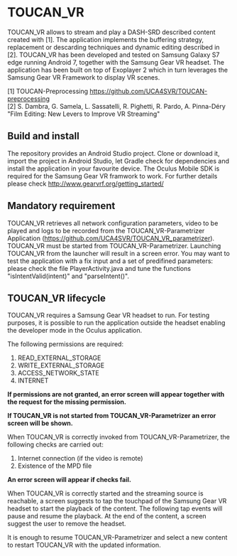 # TOUCAN_VR

TOUCAN_VR allows to stream and play a DASH-SRD described content created with [1].
The application implements the buffering strategy, replacement or descarding techniques and dynamic editing described in [2].
TOUCAN_VR has been developed and tested on Samsung Galaxy S7 edge running Android 7, together with the Samsung Gear VR headset.
The application has been built on top of Exoplayer 2 which in turn leverages the Samsung Gear VR Framework to display VR scenes.

[1] TOUCAN-Preprocessing https://github.com/UCA4SVR/TOUCAN-preprocessing     
[2] S. Dambra, G. Samela, L. Sassatelli, R. Pighetti, R. Pardo, A. Pinna-Déry "Film Editing: New Levers to Improve VR Streaming"

## Build and install

The repository provides an Android Studio project. Clone or download it, import the project in Android Studio, let Gradle check for dependencies and install the application in your favourite device.
The Oculus Mobile SDK is required for the Samsung Gear VR framwork to work. For further details please check http://www.gearvrf.org/getting_started/

## Mandatory requirement

TOUCAN_VR retrieves all network configuration parameters, video to be played and logs to be recorded from the TOUCAN_VR-Parametrizer Application (https://github.com/UCA4SVR/TOUCAN_VR_parametrizer). 
TOUCAN_VR must be started from TOUCAN_VR-Parametrizer. 
Launching TOUCAN_VR from the launcher will result in a screen error. 
You may want to test the application with a fix input and a set of predifined parameters: please check the file PlayerActivity.java and tune the functions "isIntentValid(intent)" and "parseIntent()".

## TOUCAN_VR lifecycle

TOUCAN_VR requires a Samsung Gear VR headset to run. 
For testing purposes, it is possible to run the application outside the headset enabling the developer mode in the Oculus application.

The following permissions are required:

1. READ_EXTERNAL_STORAGE
2. WRITE_EXTERNAL_STORAGE
3. ACCESS_NETWORK_STATE
4. INTERNET

**If permissions are not granted, an error screen will appear together with the request for the missing permission.**

**If TOUCAN_VR is not started from TOUCAN_VR-Parametrizer an error screen will be shown.**

When TOUCAN_VR is correctly invoked from TOUCAN_VR-Parametrizer, the following checks are carried out:

1. Internet connection (if the video is remote)
2. Existence of the MPD file

**An error screen will appear if checks fail.**

When TOUCAN_VR is correctly started and the streaming source is reachable, a screen suggests to tap the touchpad of the Samsung Gear VR headset to start the playback of the content. The following tap events will pause and resume the playback. At the end of the content, a screen suggest the user to remove the headset.

It is enough to resume TOUCAN_VR-Parametrizer and select a new content to restart TOUCAN_VR with the updated information.
